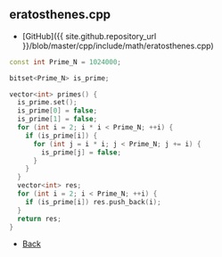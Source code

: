 ## eratosthenes.cpp

- [GitHub]({{ site.github.repository_url }}/blob/master/cpp/include/math/eratosthenes.cpp)

```cpp
const int Prime_N = 1024000;

bitset<Prime_N> is_prime;

vector<int> primes() {
  is_prime.set();
  is_prime[0] = false;
  is_prime[1] = false;
  for (int i = 2; i * i < Prime_N; ++i) {
    if (is_prime[i]) {
      for (int j = i * i; j < Prime_N; j += i) {
        is_prime[j] = false;
      }
    }
  }
  vector<int> res;
  for (int i = 2; i < Prime_N; ++i) {
    if (is_prime[i]) res.push_back(i);
  }
  return res;
}
```

- [Back](../../../..)
